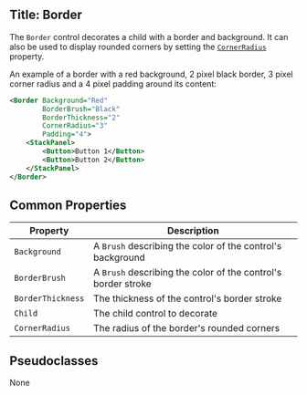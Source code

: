 Title: Border
---
The `Border` control decorates a child with a border and background. It can also be used to
display rounded corners by setting the [`CornerRadius`](/api/Avalonia.Controls/Border/60DC8BED)
property.

An example of a border with a red background, 2 pixel black border, 3 pixel corner radius and a
4 pixel padding around its content:

```xml
<Border Background="Red"
        BorderBrush="Black"
        BorderThickness="2"
        CornerRadius="3"
        Padding="4">
    <StackPanel>
        <Button>Button 1</Button>
        <Button>Button 2</Button>
    </StackPanel>
</Border>
```

## Common Properties

|Property|Description|
|--------|-----------|
|`Background`|A `Brush` describing the color of the control's background|
|`BorderBrush`|A `Brush` describing the color of the control's border stroke|
|`BorderThickness`|The thickness of the control's border stroke|
|`Child`|The child control to decorate|
|`CornerRadius`|The radius of the border's rounded corners|

## Pseudoclasses

None